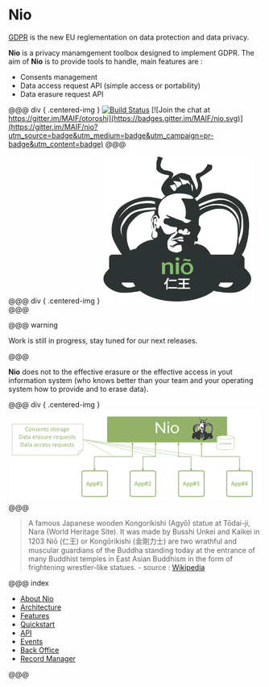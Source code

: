 # Nio

[GDPR](https://en.wikipedia.org/wiki/General_Data_Protection_Regulation) is the new EU reglementation on data protection and data privacy.

**Nio** is a privacy manamgement toolbox designed to implement GDPR. The aim of **Nio** is to provide tools to handle, main features are :

* Consents management
* Data access request API (simple access or portability)
* Data erasure request API

@@@ div { .centered-img }
[![Build Status](https://travis-ci.org/MAIF/nio.svg?branch=master)](https://travis-ci.org/MAIF/nio) [![Join the chat at https://gitter.im/MAIF/otoroshi](https://badges.gitter.im/MAIF/nio.svg)](https://gitter.im/MAIF/nio?utm_source=badge&utm_medium=badge&utm_campaign=pr-badge&utm_content=badge)
@@@

@@@ div { .centered-img }
<img src="./img/nio_logo.svg" width="300"/>
@@@


@@@ warning

Work is still in progress, stay tuned for our next releases.

@@@

**Nio** does not to the effective erasure or the effective access in yout information system (who knows better than your team and your operating system how to provide and to erase data).

@@@ div { .centered-img }
<img src="./img/nio-overview.png" />
@@@


> A famous Japanese wooden Kongorikishi (Agyō) statue at Tōdai-ji, Nara (World Heritage Site). It was made by Busshi Unkei and Kaikei in 1203
Niō (仁王) or Kongōrikishi (金剛力士) are two wrathful and muscular guardians of the Buddha standing today at the entrance of many Buddhist temples in East Asian Buddhism in the form of frightening wrestler-like statues. - source : [Wikipedia](https://en.wikipedia.org/wiki/Nio)


@@@ index

* [About Nio](about.md)
* [Architecture](archi.md)
* [Features](features.md)
* [Quickstart](quickstart.md)
* [API](api.md)
* [Events](events.md)
* [Back Office](backoffice.md)
* [Record Manager](recordmanagment.md)

@@@
